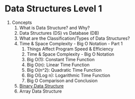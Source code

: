 # Data Structures Level 1

1. Concepts
    1. What is Data Structure? and Why?
    2. Data Structures (DS) vs Database (DB)
    3. What are the Classification/Types of Data Structures?
    4. Time & Space Complexity - Big O Notation - Part 1
        1. Things Affect Program Speed & Efficiency
        2. Time & Space Complexity - Big O Notation
        3. Big O(1): Constant Time Function
        4. Big O(n): Linear Time Function
        5. Big O(n^2): Quadratic Time Function
        6. Big O(Log n): Logarithmic Time Function
        7. Big O Comparison and Conclusion
    5. [Binary Data Structure](src/_1_concepts/_1_5_binary_data_structure/BinaryDataStructure.cpp)
    6. Array Data Structure